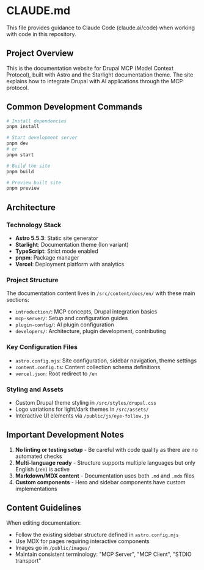 # CLAUDE.md

This file provides guidance to Claude Code (claude.ai/code) when working with code in this repository.

## Project Overview

This is the documentation website for Drupal MCP (Model Context Protocol), built with Astro and the Starlight documentation theme. The site explains how to integrate Drupal with AI applications through the MCP protocol.

## Common Development Commands

```bash
# Install dependencies
pnpm install

# Start development server
pnpm dev
# or
pnpm start

# Build the site
pnpm build

# Preview built site
pnpm preview
```

## Architecture

### Technology Stack
- **Astro 5.5.3**: Static site generator
- **Starlight**: Documentation theme (Ion variant)
- **TypeScript**: Strict mode enabled
- **pnpm**: Package manager
- **Vercel**: Deployment platform with analytics

### Project Structure

The documentation content lives in `/src/content/docs/en/` with these main sections:
- `introduction/`: MCP concepts, Drupal integration basics
- `mcp-server/`: Setup and configuration guides
- `plugin-config/`: AI plugin configuration
- `developers/`: Architecture, plugin development, contributing

### Key Configuration Files

- `astro.config.mjs`: Site configuration, sidebar navigation, theme settings
- `content.config.ts`: Content collection schema definitions
- `vercel.json`: Root redirect to `/en`

### Styling and Assets

- Custom Drupal theme styling in `/src/styles/drupal.css`
- Logo variations for light/dark themes in `/src/assets/`
- Interactive UI elements via `/public/js/eye-follow.js`

## Important Development Notes

1. **No linting or testing setup** - Be careful with code quality as there are no automated checks
2. **Multi-language ready** - Structure supports multiple languages but only English (`/en`) is active
3. **Markdown/MDX content** - Documentation uses both `.md` and `.mdx` files
4. **Custom components** - Hero and sidebar components have custom implementations

## Content Guidelines

When editing documentation:
- Follow the existing sidebar structure defined in `astro.config.mjs`
- Use MDX for pages requiring interactive components
- Images go in `/public/images/`
- Maintain consistent terminology: "MCP Server", "MCP Client", "STDIO transport"
